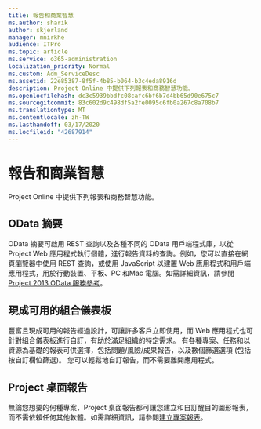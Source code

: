 ```yaml
---
title: 報告和商業智慧
ms.author: sharik
author: skjerland
manager: mnirkhe
audience: ITPro
ms.topic: article
ms.service: o365-administration
localization_priority: Normal
ms.custom: Adm_ServiceDesc
ms.assetid: 22e85387-8f5f-4b85-b064-b3c4eda8916d
description: Project Online 中提供下列報表和商務智慧功能。
ms.openlocfilehash: dc3c5939bbdfc08cafc6bf6b7d4bb65d90e675c7
ms.sourcegitcommit: 83c602d9c498df5a2fe0095c6fb0a267c8a708b7
ms.translationtype: MT
ms.contentlocale: zh-TW
ms.lasthandoff: 03/17/2020
ms.locfileid: "42687914"
---
```

# <a name="reporting-and-business-intelligence"></a>報告和商業智慧

Project Online 中提供下列報表和商務智慧功能。
  
## <a name="odata-feeds"></a>OData 摘要

OData 摘要可啟用 REST 查詢以及各種不同的 OData 用戶端程式庫，以從 Project Web 應用程式執行個體，進行報告資料的查詢。例如，您可以直接在網頁瀏覽器中使用 REST 查詢，或使用 JavaScript 以建置 Web 應用程式和用戶端應用程式，用於行動裝置、平板、PC 和Mac 電腦。如需詳細資訊，請參閱[Project 2013 OData 服務參考](https://go.microsoft.com/fwlink/?LinkID=823655&amp;clcid=0x409)。
  
## <a name="out-of-the-box-portfolio-dashboards"></a>現成可用的組合儀表板

豐富且現成可用的報告經過設計，可讓許多客戶立即使用，而 Web 應用程式也可針對組合儀表板進行自訂，有助於滿足組織的特定需求。 有各種專案、任務和以資源為基礎的報表可供選擇，包括問題/風險/成果報告，以及數個篩選選項 (包括按自訂欄位篩選)。 您可以輕鬆地自訂報告，而不需要離開應用程式。 
  
## <a name="project-desktop-reporting"></a>Project 桌面報告

無論您想要的何種專案，Project 桌面報告都可讓您建立和自訂醒目的圖形報表，而不需依賴任何其他軟體。如需詳細資訊，請參閱[建立專案報表](https://go.microsoft.com/fwlink/?LinkID=823657&amp;clcid=0x409)。
  